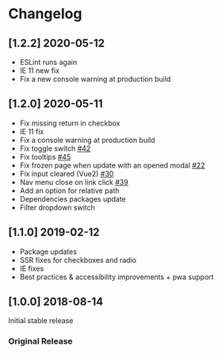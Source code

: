 # Changelog

## [1.2.2] 2020-05-12
- ESLint runs again
- IE 11 new fix
- Fix a new console warning at production build

## [1.2.0] 2020-05-11
- Fix missing return in checkbox
- IE 11 fix
- Fix a console warning at production build
- Fix toggle switch [#42](https://github.com/creativetimofficial/vue-argon-design-system/issues/42)
- Fix tooltips [#45](https://github.com/creativetimofficial/vue-argon-design-system/issues/45)
- Fix frozen page when update with an opened modal [#22](https://github.com/creativetimofficial/vue-argon-design-system/issues/22)
- Fix input cleared (Vue2) [#30](https://github.com/creativetimofficial/vue-argon-design-system/issues/30)
- Nav menu close on link click [#39](https://github.com/creativetimofficial/vue-argon-design-system/issues/39)
- Add an option for relative path
- Dependencies packages update
- Filter dropdown switch

## [1.1.0] 2019-02-12
- Package updates
- SSR fixes for checkboxes and radio
- IE fixes
- Best practices & accessibility improvements + pwa support

## [1.0.0] 2018-08-14
Initial stable release
### Original Release
